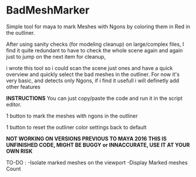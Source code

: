 # BadMeshMarker
Simple tool for maya to mark Meshes with Ngons by coloring them in Red in the outliner.

After using sanity checks (for modeling cleanup) on large/complex files, I find it quite redundant to have to check the whole scene again and again just to jump on the next item for cleanup, 

i wrote this tool so i could scan the scene just ones and have a quick overview and quickly select the bad meshes in the outliner. 
For now it's very basic, and detects only Ngons, if i find it usefull i will definetly add other features

**INSTRUCTIONS**
You can just copy/paste the code and run it in the script editor.

1 button to mark the  meshes with ngons in the outliner

1 button to reset the outliner color settings back to default

**NOT WORKING ON VERSIONS PREVIOUS TO MAYA 2016**
**THIS IS UNFINISHED CODE, MIGHT BE BUGGY or INNACCURATE, USE IT AT YOUR OWN RISK**

TO-DO : -Isolate marked meshes on the viewport
        -Display Marked meshes Count

